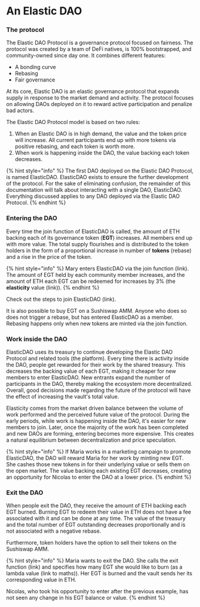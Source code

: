 # An Elastic DAO

### The protocol

The Elastic DAO Protocol is a governance protocol focused on fairness. The protocol was created by a team of DeFi natives, is 100% bootstrapped, and community-owned since day one. It combines different features:

* A bonding curve 
* Rebasing
* Fair governance

At its core, Elastic DAO is an elastic governance protocol that expands supply in response to the market demand and activity. The protocol focuses on allowing DAOs deployed on it to reward active participation and penalize bad actors.

The Elastic DAO Protocol model is based on two rules:

1. When an Elastic DAO is in high demand, the value and the token price will increase. All current participants end up with more tokens via positive rebasing, and each token is worth more.
2. When work is happening inside the DAO, the value backing each token decreases.

{% hint style="info" %}
The first DAO deployed on the Elastic DAO Protocol, is named ElasticDAO. ElasticDAO exists to ensure the further development of the protocol. For the sake of eliminating confusion, the remainder of this documentation will talk about interacting with a single DAO, ElasticDAO. Everything discussed applies to any DAO deployed via the Elastic DAO Protocol.
{% endhint %}

### Entering the DAO 

Every time the join function of ElasticDAO is called, the amount of ETH backing each of its governance token \(**EGT**\) increases. All members end up with more value. The total supply flourishes and is distributed to the token holders in the form of a proportional increase in number of **tokens** \(rebase\) and a rise in the price of the token.

{% hint style="info" %}
Mary enters ElasticDAO via the join function \(link\). The amount of EGT held by each community member increases, and the amount of ETH each EGT can be redeemed for increases by 3% \(the **elasticity** value \(link\)\).
{% endhint %}

Check out the steps to join ElasticDAO \(link\).

It is also possible to buy EGT on a Sushiswap AMM. Anyone who does so does not trigger a rebase, but has entered ElasticDAO as a member. Rebasing happens only when new tokens are minted via the join function.

### Work inside the DAO

ElasticDAO uses its treasury to continue developing the Elastic DAO Protocol and related tools \(the platform\). Every time there is activity inside the DAO, people get rewarded for their work by the shared treasury. This decreases the backing value of each EGT, making it cheaper for new members to enter ElasticDAO. New entrants expand the number of participants in the DAO, thereby making the ecosystem more decentralized. Overall, good decisions made regarding the future of the protocol will have the effect of increasing the vault's total value.

Elasticity comes from the market driven balance between the volume of work performed and the perceived future value of the protocol. During the early periods, while work is happening inside the DAO, it's easier for new members to join. Later, once the majority of the work has been completed and new DAOs are forming, entering becomes more expensive. This creates a natural equilibrium between decentralization and price speculation.

{% hint style="info" %}
If Maria works in a marketing campaign to promote ElasticDAO, the DAO will reward Maria for her work by minting new EGT. She cashes those new tokens in for their underlying value or sells them on the open market. The value backing each existing EGT decreases, creating an opportunity for Nicolas to enter the DAO at a lower price.
{% endhint %}

### Exit the DAO

When people exit the DAO, they receive the amount of ETH backing each EGT burned. Burning EGT to redeem their value in ETH does not have a fee associated with it and can be done at any time. The value of the treasury and the total number of EGT outstanding decreases proportionally and is not associated with a negative rebase.

Furthermore,  token holders have the option to sell their tokens on the Sushiswap AMM. 

{% hint style="info" %}
Maria wants to exit the DAO. She calls the exit function \(link\) and specifies how many EGT she would like to burn \(as a lambda value \(link to maths\)\). Her EGT is burned and the vault sends her its corresponding value in ETH.

Nicolas, who took his opportunity to enter after the previous example, has not seen any change in his EGT balance or value.
{% endhint %}

